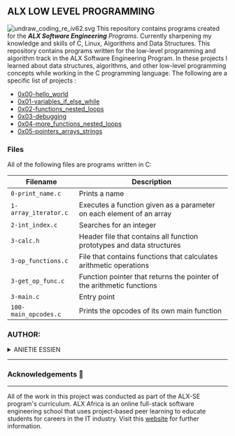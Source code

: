 
## ALX LOW LEVEL PROGRAMMING

![undraw_coding_re_iv62.svg](https://user-images.githubusercontent.com/110098940/219949766-01d150a7-a2cf-454d-958a-d61fe3ee7110.png)
This repository contains programs created for the _**ALX Software Engineering** Programs._ Currently sharpening my knowledge and skills of C, Linux, Algorithms and Data Structures. This repository contains programs written for the low-level programming and algorithm track in the ALX Software Engineering Program. In these projects I learned about data structures, algorithms, and other low-level programming concepts while working in the C programming language. The following are a specific list of projects :

- [0x00-hello_world](https://github.com/Biggestheart/alx-low_level_programming/tree/master/0x00-hello_world)
- [0x01-variables_if_else_while](https://github.com/Biggestheart/alx-low_level_programming/tree/master/0x01-variables_if_else_while)
- [0x02-functions_nested_loops](https://github.com/Biggestheart/alx-low_level_programming/tree/master/0x02-functions_nested_loops)
- [0x03-debugging](https://github.com/Biggestheart/alx-low_level_programming/tree/master/0x03-debugging)
- [0x04-more_functions_nested_loops](https://github.com/Biggestheart/alx-low_level_programming/tree/master/0x04-more_functions_nested_loops)
- [0x05-pointers_arrays_strings](https://github.com/Biggestheart/alx-low_level_programming/tree/master/0x05-pointers_arrays_strings)

### Files

All of the following files are programs written in C:

| Filename             | Description                                                           |
| -------------------- | --------------------------------------------------------------------- |
| `0-print_name.c`     | Prints a name                                                         |
| `1-array_iterator.c` | Executes a function given as a parameter on each element of an array  |
| `2-int_index.c`      | Searches for an integer                                               |
| `3-calc.h`           | Header file that contains all function prototypes and data structures |
| `3-op_functions.c`   | File that contains functions that calculates arithmetic operations    |
| `3-get_op_func.c`    | Function pointer that returns the pointer of the arithmetic functions |
| `3-main.c`           | Entry point                                                           |
| `100-main_opcodes.c` | Prints the opcodes of its own main function                           |


### AUTHOR:
<details>
    <summary>ANIETIE ESSIEN</summary>
    <ul>
        <li>
            <a href="https://github.com/Biggestheart">Github</a>
        </li>
        <li>
            <a href="https://twitter.com/AnietieLEssien">Twitter</a>
        </li>
    </ul>
</details>

---

### Acknowledgements  :pray:
___
All of the work in this project was conducted as part of the ALX-SE program's curriculum. ALX Africa is an online full-stack software engineering school that uses project-based peer learning to educate students for careers in the IT industry. Visit this <a href="https://www.alxafrica.com/software-engineering-2022">website</a> for further information.
